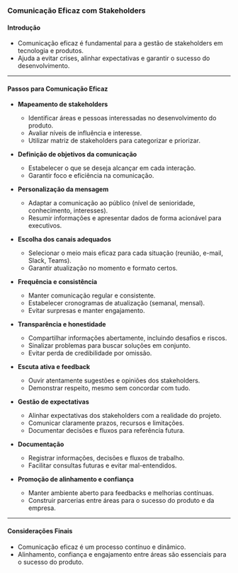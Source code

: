 ### Comunicação Eficaz com Stakeholders

#### Introdução

- Comunicação eficaz é fundamental para a gestão de stakeholders em tecnologia e produtos.
- Ajuda a evitar crises, alinhar expectativas e garantir o sucesso do desenvolvimento.

---

#### Passos para Comunicação Eficaz

- **Mapeamento de stakeholders**

  - Identificar áreas e pessoas interessadas no desenvolvimento do produto.
  - Avaliar níveis de influência e interesse.
  - Utilizar matriz de stakeholders para categorizar e priorizar.

- **Definição de objetivos da comunicação**

  - Estabelecer o que se deseja alcançar em cada interação.
  - Garantir foco e eficiência na comunicação.

- **Personalização da mensagem**

  - Adaptar a comunicação ao público (nível de senioridade, conhecimento, interesses).
  - Resumir informações e apresentar dados de forma acionável para executivos.

- **Escolha dos canais adequados**

  - Selecionar o meio mais eficaz para cada situação (reunião, e-mail, Slack, Teams).
  - Garantir atualização no momento e formato certos.

- **Frequência e consistência**

  - Manter comunicação regular e consistente.
  - Estabelecer cronogramas de atualização (semanal, mensal).
  - Evitar surpresas e manter engajamento.

- **Transparência e honestidade**

  - Compartilhar informações abertamente, incluindo desafios e riscos.
  - Sinalizar problemas para buscar soluções em conjunto.
  - Evitar perda de credibilidade por omissão.

- **Escuta ativa e feedback**

  - Ouvir atentamente sugestões e opiniões dos stakeholders.
  - Demonstrar respeito, mesmo sem concordar com tudo.

- **Gestão de expectativas**

  - Alinhar expectativas dos stakeholders com a realidade do projeto.
  - Comunicar claramente prazos, recursos e limitações.
  - Documentar decisões e fluxos para referência futura.

- **Documentação**

  - Registrar informações, decisões e fluxos de trabalho.
  - Facilitar consultas futuras e evitar mal-entendidos.

- **Promoção de alinhamento e confiança**
  - Manter ambiente aberto para feedbacks e melhorias contínuas.
  - Construir parcerias entre áreas para o sucesso do produto e da empresa.

---

#### Considerações Finais

- Comunicação eficaz é um processo contínuo e dinâmico.
- Alinhamento, confiança e engajamento entre áreas são essenciais para o sucesso do produto.
